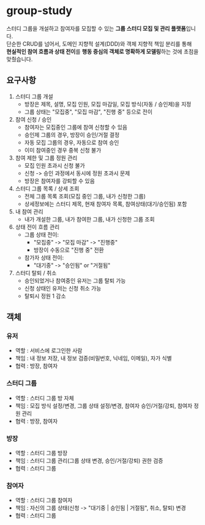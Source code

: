 # group-study
스터디 그룹을 개설하고 참여자를 모집할 수 있는 **그룹 스터디 모집 및 관리 플랫폼**입니다.  
단순한 CRUD를 넘어서, 도메인 지향적 설계(DDD)와 객체 지향적 책임 분리를 통해  
**현실적인 참여 흐름과 상태 전이**를 **행동 중심의 객체로 명확하게 모델링**하는 것에 초점을 맞췄습니다.


## 요구사항
1. 스터디 그룹 개설
   - 방장은 제목, 설명, 모집 인원, 모집 마감일, 모집 방식(자동 / 승인제)을 지정
   - 그룹 상태는 "모집중", "모집 마감", "진행 중" 등으로 전이
2. 참여 신청 / 승인
   - 참여자는 모집중인 그룹에 참여 신청할 수 있음
   - 승인제 그룹의 경우, 방장이 승인/거절 결정
   - 자동 모집 그룹의 경우, 자동으로 참여 승인
   - 이미 참여중인 경우 중복 신청 불가
3. 참여 제한 및 그룹 정원 관리
   - 모집 인원 초과시 신청 불가
   - 신청 -> 승인 과정에서 동시에 정원 초과시 문제
   - 방장은 참여자를 강퇴할 수 있음
4. 스터디 그룹 목록 / 상세 조회
   - 전체 그룹 목록 조회(모집 중인 그룹, 내가 신청한 그룹)
   - 상세정보에는 스터디 제목, 현재 참여자 목록, 참여상태(대기/승인됨) 포함
5. 내 참여 관리
   - 내가 개설한 그룹, 내가 참여한 그룹, 내가 신청한 그룹 조회
6. 상태 전이 흐름 관리
   - 그룹 상태 전이:
     - "모집중" -> "모집 마감" -> "진행중"
     - 방장이 수동으로 "진행 중" 전환
   - 참가자 상태 전이:
     - "대기중" -> "승인됨" or "거절됨"
7. 스터디 탈퇴 / 취소
   - 승인되었거나 참여중인 유저는 그룹 탈퇴 가능
   - 신청 상태인 유저는 신청 취소 가능
   - 탈퇴시 정원 1 감소

## 객체
### 유저
- 역할 : 서비스에 로그인한 사람
- 책임 : 내 정보 저장, 내 정보 검증(비밀번호, 닉네임, 이메일), 자가 식별
- 협력 : 방장, 참여자
### 스터디 그룹
- 역할 : 스터디 그룹 방 자체
- 책임 : 모집 방식 설정/변경, 그룹 상태 설정/변경, 참여자 승인/거절/강퇴, 참여자 정원 관리
- 협력 : 방장, 참여자
### 방장
- 역할 : 스터디 그룹 방장
- 책임 : 스터디 그룹 관리(그룹 상태 변경, 승인/거절/강퇴) 권한 검증
- 협력 : 스터디 그룹
### 참여자
- 역할 : 스터디 그룹 참여자
- 책임 : 자신의 그룹 상태(신청 -> "대기중 | 승인됨 | 거절됨", 취소, 탈퇴) 변경
- 협력 : 스터디 그룹
